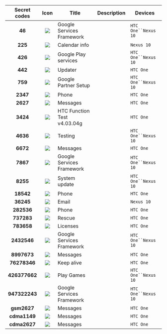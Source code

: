 Secret codes|Icon|Title|Description|Devices
:---:|:---:|---|---|---
**46**|![](https://raw.github.com/SimonMarquis/Android-SecretCodes/master/Database/Icons/46.png "")|Google Services Framework||`HTC One``Nexus 10`|
**225**|![](https://raw.github.com/SimonMarquis/Android-SecretCodes/master/Database/Icons/225.png "")|Calendar info||`Nexus 10` |
**426**|![](https://raw.github.com/SimonMarquis/Android-SecretCodes/master/Database/Icons/426.png "")|Google Play services||`HTC One``Nexus 10`|
**442**|![](https://raw.github.com/SimonMarquis/Android-SecretCodes/master/Database/Icons/442.png "")|Updater||`HTC One`|
**759**|![](https://raw.github.com/SimonMarquis/Android-SecretCodes/master/Database/Icons/759.png "")|Google Partner Setup||`HTC One``Nexus 10`|
**2347**|![](https://raw.github.com/SimonMarquis/Android-SecretCodes/master/Database/Icons/2347.png "")|Phone||`HTC One`|
**2627**|![](https://raw.github.com/SimonMarquis/Android-SecretCodes/master/Database/Icons/2627.png "")|Messages||`HTC One`|
**3424**|![](https://raw.github.com/SimonMarquis/Android-SecretCodes/master/Database/Icons/3424.png "")|HTC Function Test v4.03.04g||`HTC One`|
**4636**|![](https://raw.github.com/SimonMarquis/Android-SecretCodes/master/Database/Icons/4636.png "")|Testing||`HTC One``Nexus 10`|
**6672**|![](https://raw.github.com/SimonMarquis/Android-SecretCodes/master/Database/Icons/6672.png "")|Messages||`HTC One`|
**7867**|![](https://raw.github.com/SimonMarquis/Android-SecretCodes/master/Database/Icons/7867.png "")|Google Services Framework||`HTC One``Nexus 10`|
**8255**|![](https://raw.github.com/SimonMarquis/Android-SecretCodes/master/Database/Icons/8255.png "")|System update||`HTC One``Nexus 10`|
**18542**|![](https://raw.github.com/SimonMarquis/Android-SecretCodes/master/Database/Icons/18542.png "")|Phone||`HTC One`|
**36245**|![](https://raw.github.com/SimonMarquis/Android-SecretCodes/master/Database/Icons/36245.png "")|Email||`Nexus 10`|
**282536**|![](https://raw.github.com/SimonMarquis/Android-SecretCodes/master/Database/Icons/282536.png "")|Phone||`HTC One`|
**737283**|![](https://raw.github.com/SimonMarquis/Android-SecretCodes/master/Database/Icons/737283.png "")|Rescue||`HTC One`|
**783658**|![](https://raw.github.com/SimonMarquis/Android-SecretCodes/master/Database/Icons/783658.png "")|Licenses||`HTC One`|
**2432546**|![](https://raw.github.com/SimonMarquis/Android-SecretCodes/master/Database/Icons/2432546.png "")|Google Services Framework||`HTC One``Nexus 10`|
**8997673**|![](https://raw.github.com/SimonMarquis/Android-SecretCodes/master/Database/Icons/8997673.png "")|Messages||`HTC One`|
**76278346**|![](https://raw.github.com/SimonMarquis/Android-SecretCodes/master/Database/Icons/76278346.png "")|Keep alive||`HTC One`|
**426377662**|![](https://raw.github.com/SimonMarquis/Android-SecretCodes/master/Database/Icons/426377662.png "")|Play Games||`HTC One``Nexus 10`|
**947322243**|![](https://raw.github.com/SimonMarquis/Android-SecretCodes/master/Database/Icons/947322243.png "")|Google Services Framework||`HTC One``Nexus 10`|
**gsm2627**|![](https://raw.github.com/SimonMarquis/Android-SecretCodes/master/Database/Icons/gsm2627.png "")|Messages||`HTC One`|
**cdma1149**|![](https://raw.github.com/SimonMarquis/Android-SecretCodes/master/Database/Icons/cdma1149.png "")|Messages||`HTC One`|
**cdma2627**|![](https://raw.github.com/SimonMarquis/Android-SecretCodes/master/Database/Icons/cdma2627.png "")|Messages||`HTC One`|
